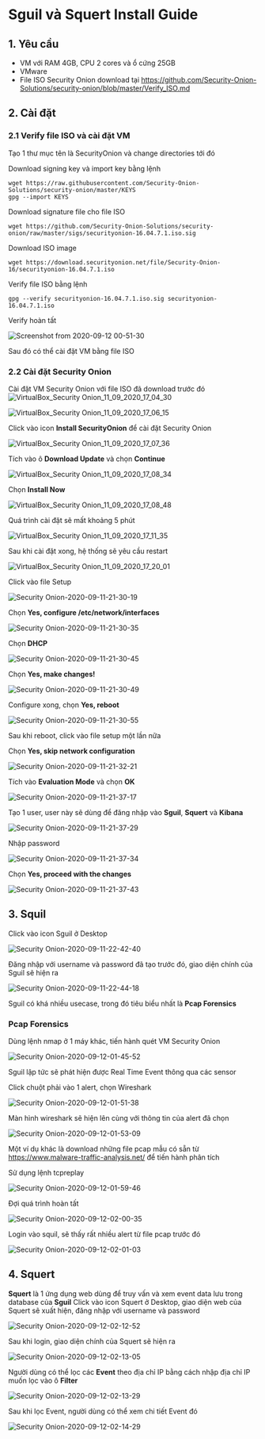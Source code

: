 # Sguil và Squert Install Guide

## 1. Yêu cầu 
  + VM với RAM 4GB, CPU 2 cores và ổ cứng 25GB
  + VMware
  + File ISO Security Onion download tại https://github.com/Security-Onion-Solutions/security-onion/blob/master/Verify_ISO.md
  
## 2. Cài đặt

### 2.1 Verify file ISO và cài đặt VM

Tạo 1 thư mục tên là SecurityOnion và change directories tới đó

Download signing key và import key bằng lệnh 
```
wget https://raw.githubusercontent.com/Security-Onion-Solutions/security-onion/master/KEYS
gpg --import KEYS
```
Download signature file cho file ISO
```
wget https://github.com/Security-Onion-Solutions/security-onion/raw/master/sigs/securityonion-16.04.7.1.iso.sig
```

Download ISO image
```
wget https://download.securityonion.net/file/Security-Onion-16/securityonion-16.04.7.1.iso
```

Verify file ISO bằng lệnh
```
gpg --verify securityonion-16.04.7.1.iso.sig securityonion-16.04.7.1.iso
```

Verify hoàn tất

![Screenshot from 2020-09-12 00-51-30](https://user-images.githubusercontent.com/32956424/92957088-3207dc80-f492-11ea-99b2-36675858948a.png)

Sau đó có thể cài đặt VM bằng file ISO

### 2.2 Cài đặt Security Onion

Cài đặt VM Security Onion với file ISO đã download trước đó
![VirtualBox_Security Onion_11_09_2020_17_04_30](https://user-images.githubusercontent.com/32956424/92940454-5905e480-f479-11ea-9092-baf6a184c73a.png)

![VirtualBox_Security Onion_11_09_2020_17_06_15](https://user-images.githubusercontent.com/32956424/92940541-73d85900-f479-11ea-85bb-b2a7c90690b7.png)

Click vào icon **Install SecurityOnion** để cài đặt Security Onion

![VirtualBox_Security Onion_11_09_2020_17_07_36](https://user-images.githubusercontent.com/32956424/92940763-b39f4080-f479-11ea-8b76-ec5c08ff3ede.png)

Tích vào ô **Download Update** và chọn **Continue**

![VirtualBox_Security Onion_11_09_2020_17_08_34](https://user-images.githubusercontent.com/32956424/92941230-51930b00-f47a-11ea-920c-e5db61ccde1d.png)

Chọn **Install Now**

![VirtualBox_Security Onion_11_09_2020_17_08_48](https://user-images.githubusercontent.com/32956424/92940992-04169e00-f47a-11ea-816d-8907571deb74.png)

Quá trình cài đặt sẽ mất khoảng 5 phút

![VirtualBox_Security Onion_11_09_2020_17_11_35](https://user-images.githubusercontent.com/32956424/92941295-64a5db00-f47a-11ea-9f7b-2ec8aebfc65f.png)

Sau khi cài đặt xong, hệ thống sẽ yêu cầu restart

![VirtualBox_Security Onion_11_09_2020_17_20_01](https://user-images.githubusercontent.com/32956424/92941370-7ab39b80-f47a-11ea-8d8f-793fa0096291.png)

Click vào file Setup 

![Security Onion-2020-09-11-21-30-19](https://user-images.githubusercontent.com/32956424/92941436-9028c580-f47a-11ea-9b09-01af7985ffa1.png)

Chọn **Yes, configure /etc/network/interfaces**

![Security Onion-2020-09-11-21-30-35](https://user-images.githubusercontent.com/32956424/92941577-c36b5480-f47a-11ea-9eff-71d020ac5641.png)

Chọn **DHCP**

![Security Onion-2020-09-11-21-30-45](https://user-images.githubusercontent.com/32956424/92941640-da11ab80-f47a-11ea-8bd9-983ef4e1cbc0.png)

Chọn **Yes, make changes!**

![Security Onion-2020-09-11-21-30-49](https://user-images.githubusercontent.com/32956424/92941684-e5fd6d80-f47a-11ea-98f8-1b9f58579a76.png)

Configure xong, chọn **Yes, reboot**

![Security Onion-2020-09-11-21-30-55](https://user-images.githubusercontent.com/32956424/92941748-f7467a00-f47a-11ea-935b-559f149bf658.png)

Sau khi reboot, click vào file setup một lần nữa

Chọn **Yes, skip network configuration**

![Security Onion-2020-09-11-21-32-21](https://user-images.githubusercontent.com/32956424/92941872-1d6c1a00-f47b-11ea-83a5-d7b203b15e6e.png)

Tích vào **Evaluation Mode** và chọn **OK**

![Security Onion-2020-09-11-21-37-17](https://user-images.githubusercontent.com/32956424/92942010-442a5080-f47b-11ea-975e-4a5892788d9f.png)

Tạo 1 user, user này sẽ dùng để đăng nhập vào **Sguil**, **Squert** và **Kibana**

![Security Onion-2020-09-11-21-37-29](https://user-images.githubusercontent.com/32956424/92942123-67ed9680-f47b-11ea-81d5-df360b19f31e.png)

Nhập password

![Security Onion-2020-09-11-21-37-34](https://user-images.githubusercontent.com/32956424/92942172-73d95880-f47b-11ea-9150-c89318eed572.png)

Chọn **Yes, proceed with the changes**

![Security Onion-2020-09-11-21-37-43](https://user-images.githubusercontent.com/32956424/92942227-85226500-f47b-11ea-8c6d-8c0241526bac.png)


## 3. Squil

Click vào icon Sguil ở Desktop 

![Security Onion-2020-09-11-22-42-40](https://user-images.githubusercontent.com/32956424/92945893-20b5d480-f480-11ea-9688-214708405d3d.png)

Đăng nhập với username và password đã tạo trước đó, giao diện chính của Sguil sẽ hiện ra

![Security Onion-2020-09-11-22-44-18](https://user-images.githubusercontent.com/32956424/92946052-55c22700-f480-11ea-8e45-6b0372317996.png)

Sguil có khá nhiều usecase, trong đó tiêu biểu nhất là **Pcap Forensics**

### Pcap Forensics

Dùng lệnh nmap ở 1 máy khác, tiến hành quét VM Security Onion

![Security Onion-2020-09-12-01-45-52](https://user-images.githubusercontent.com/32956424/92961622-bf9afa80-f499-11ea-8bbd-d0edc7d1cfb6.png)

Sguil lập tức sẽ phát hiện được Real Time Event thông qua các sensor

Click chuột phải vào 1 alert, chọn Wireshark

![Security Onion-2020-09-12-01-51-38](https://user-images.githubusercontent.com/32956424/92962073-94fd7180-f49a-11ea-9642-f6c72bc2668d.png)

Màn hình wireshark sẽ hiện lên cùng với thông tin của alert đã chọn

![Security Onion-2020-09-12-01-53-09](https://user-images.githubusercontent.com/32956424/92962173-c8d89700-f49a-11ea-88e8-295b4ab6f403.png)

Một ví dụ khác là download những file pcap mẫu có sẵn từ https://www.malware-traffic-analysis.net/ để tiến hành phân tích

Sử dụng lệnh tcpreplay 

![Security Onion-2020-09-12-01-59-46](https://user-images.githubusercontent.com/32956424/92963048-0be73a00-f49c-11ea-8c6b-d11edc5112da.png)

Đợi quá trình hoàn tất 

![Security Onion-2020-09-12-02-00-35](https://user-images.githubusercontent.com/32956424/92963109-23bebe00-f49c-11ea-9a35-3c91e73dd309.png)

Login vào squil, sẽ thấy rất nhiều alert từ file pcap trước đó

![Security Onion-2020-09-12-02-01-03](https://user-images.githubusercontent.com/32956424/92963156-389b5180-f49c-11ea-9e43-e039fc4f731c.png)



## 4. Squert
**Squert** là 1 ứng dụng web dùng để truy vấn và xem event data lưu trong database của **Sguil**
Click vào icon Squert ở Desktop, giao diện web của Squert sẽ xuất hiện, đăng nhập với username và password

![Security Onion-2020-09-12-02-12-52](https://user-images.githubusercontent.com/32956424/92964265-038ffe80-f49e-11ea-8fdc-36013b1d58c0.png)

Sau khi login, giao diện chính của Squert sẽ hiện ra

![Security Onion-2020-09-12-02-13-05](https://user-images.githubusercontent.com/32956424/92964306-1571a180-f49e-11ea-8533-1a30b48a751c.png)

Người dùng có thể lọc các **Event** theo địa chỉ IP bằng cách nhập địa chỉ IP muốn lọc vào ô **Filter**

![Security Onion-2020-09-12-02-13-29](https://user-images.githubusercontent.com/32956424/92964386-32a67000-f49e-11ea-818d-3f3b5132ab25.png)

Sau khi lọc Event, người dùng có thể xem chi tiết Event đó

![Security Onion-2020-09-12-02-14-29](https://user-images.githubusercontent.com/32956424/92964422-3fc35f00-f49e-11ea-9668-2557e5093796.png)

